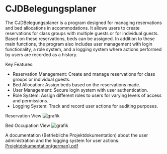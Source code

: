 # CJDBelegungsplaner

The CJDBelegungsplaner is a program designed for managing reservations and bed allocations in accommodations. It allows users to create reservations for class groups with multiple guests or for individual guests. Based on these reservations, beds can be assigned. In addition to these main functions, the program also includes user management with login functionality, a role system, and a logging system where actions performed by users are recorded as a history.

Key Features:

- Reservation Management: Create and manage reservations for class groups or individual guests.
- Bed Allocation: Assign beds based on the reservations made.
- User Management: Secure login system with user authentication.
- Role System: Assign different roles to users for varying levels of access and permissions.
- Logging System: Track and record user actions for auditing purposes.

Reservation View
![grafik](https://github.com/eFKaey/CJDBelegungsplaner/assets/58138669/32101184-afa0-4bc2-a264-4b506b47f479)


Bed Occupation View
![grafik](https://github.com/eFKaey/CJDBelegungsplaner/assets/58138669/72907333-3b88-467e-9e76-717b12e8c147)

A documentation (Betriebliche Projektdokumentation) about the user administration and the logging system for user actions. 
[Projektdokumentation(german).pdf](https://github.com/eFKaey/CJDBelegungsplaner/files/11817791/Projektdokumentation.german.pdf)
